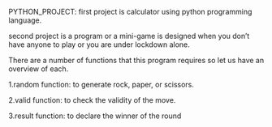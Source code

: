 PYTHON_PROJECT:
first project is calculator using python programming language.

second project is a program or a mini-game is designed when you don’t have anyone to play or you are under lockdown alone.

There are a number of functions that this program requires so let us have an overview of each.

 1.random function: to generate rock, paper, or scissors. 
 
 2.valid function: to check the validity of the move.
 
 3.result function: to declare the winner of the round
